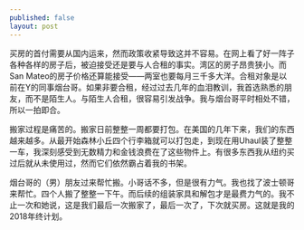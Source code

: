 ```yaml
---
published: false
layout: post
---
```

买房的首付需要从国内运来，然而政策收紧导致这并不容易。在网上看了好一阵子各种各样的房子后，被迫接受还是要与人合租的事实。湾区的房子昂贵狭小。而San Mateo的房子价格还算能接受——两室也要每月三千多大洋。合租对象是以前在Y的同事烟台哥。如果非要合租，经过过去几年的血泪教训，我首选熟悉的朋友，而不是陌生人。与陌生人合租，很容易引发战争。我与烟台哥平时相处不错，所以一拍即合。

搬家过程是痛苦的。搬家日前整整一周都要打包。在美国的几年下来，我们的东西越来越多。从最开始森林小丘四个行李箱就可以打包走，到现在用Uhaul装了整整一车，我深刻感受到无数精力和金钱浪费在了这些物件上。有很多东西我从纽约买过后就从未使用过，然而它们依然霸占着我的书架。

烟台哥的（男）朋友过来帮忙搬。小哥话不多，但是很有力气。我也找了波士顿哥来帮忙。四个人搬了整整一下午。而后续的组装家具和解包才是最费力气的。我不止一次和她说，这是我们最后一次搬家了，最后一次了，下次就买房。这就是我的2018年终计划。